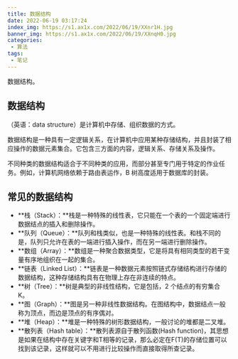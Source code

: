 ```yaml
---
title: 数据结构
date: 2022-06-19 03:17:24
index_img: https://s1.ax1x.com/2022/06/19/XXnr1H.jpg
banner_img: https://s1.ax1x.com/2022/06/19/XXnqH0.jpg
categories:
 - 算法
tags:
 - 笔记
---
```


数据结构。

<!-- more -->



## 数据结构

（英语：data structure）是计算机中存储、组织数据的方式。

数据结构是一种具有一定逻辑关系，在计算机中应用某种存储结构，并且封装了相应操作的数据元素集合。它包含三方面的内容，逻辑关系、存储关系及操作。

不同种类的数据结构适合于不同种类的应用，而部分甚至专门用于特定的作业任务。例如，计算机网络依赖于路由表运作，B 树高度适用于数据库的封装。



## 常见的数据结构

- **栈（Stack）：**栈是一种特殊的线性表，它只能在一个表的一个固定端进行数据结点的插入和删除操作。
- **队列（Queue）：**队列和栈类似，也是一种特殊的线性表。和栈不同的是，队列只允许在表的一端进行插入操作，而在另一端进行删除操作。
- **数组（Array）：**数组是一种聚合数据类型，它是将具有相同类型的若干变量有序地组织在一起的集合。
- **链表（Linked List）：**链表是一种数据元素按照链式存储结构进行存储的数据结构，这种存储结构具有在物理上存在非连续的特点。
- **树（Tree）：**树是典型的非线性结构，它是包括，2 个结点的有穷集合 K。
- **图（Graph）：**图是另一种非线性数据结构。在图结构中，数据结点一般称为顶点，而边是顶点的有序偶对。
- **堆（Heap）：**堆是一种特殊的树形数据结构，一般讨论的堆都是二叉堆。
- **散列表（Hash table）：**散列表源自于散列函数(Hash function)，其思想是如果在结构中存在关键字和T相等的记录，那么必定在F(T)的存储位置可以找到该记录，这样就可以不用进行比较操作而直接取得所查记录。